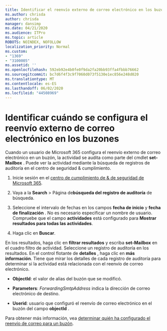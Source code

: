 ```yaml
---
title: Identificar el reenvío externo de correo electrónico en los buzones de registros de auditoría
ms.author: chrisda
author: chrisda
manager: dansimp
ms.date: 04/21/2020
ms.audience: ITPro
ms.topic: article
ROBOTS: NOINDEX, NOFOLLOW
localization_priority: Normal
ms.custom:
- "1369"
- "3100005"
ms.assetid: ''
ms.openlocfilehash: 592eb92e4b0fe0f9da2fa20bb93ffa4fbbb76662
ms.sourcegitcommit: bc7d6f4f3c9f7060d073f5130e1ec856e248d020
ms.translationtype: MT
ms.contentlocale: es-ES
ms.lasthandoff: 06/02/2020
ms.locfileid: "44508969"
---
```

# <a name="identify-when-external-email-forwarding-is-configured-on-mailboxes"></a>Identificar cuándo se configura el reenvío externo de correo electrónico en los buzones

Cuando un usuario de Microsoft 365 configura el reenvío externo de correo electrónico en un buzón, la actividad se audita como parte del cmdlet **set-Mailbox** . Puede ver la actividad mediante la búsqueda de registros de auditoría en el centro de seguridad & cumplimiento.

1. Inicie sesión en el [centro de cumplimiento de & de seguridad de Microsoft 365](https://protection.office.com/).

2. Vaya a la **Search**  >  Página de**búsqueda del registro de auditoría** de búsqueda.

3. Seleccione el intervalo de fechas en los campos **fecha de inicio** y **fecha de finalización** . No es necesario especificar un nombre de usuario. Compruebe que el campo **actividades** está configurado para **Mostrar resultados para todas las actividades**.

4. Haga clic en **Buscar**.

En los resultados, haga clic en **filtrar resultados** y escriba **set-Mailbox** en el cuadro filtro de actividad. Seleccione un registro de auditoría en los resultados. En el control flotante de **detalles** , haga clic en **más información**. Tiene que mirar los detalles de cada registro de auditoría para determinar si la actividad está relacionada con el reenvío de correo electrónico.

- **ObjectId**: el valor de alias del buzón que se modificó.

- **Parameters**: _ForwardingSmtpAddress_ indica la dirección de correo electrónico de destino.

- **Userid**: usuario que configuró el reenvío de correo electrónico en el buzón del campo **objectId** .

Para obtener más información, vea [determinar quién ha configurado el reenvío de correo para un buzón](https://docs.microsoft.com/microsoft-365/compliance/auditing-troubleshooting-scenarios#determine-who-set-up-email-forwarding-for-a-mailbox).
